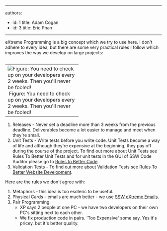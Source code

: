 

---
authors:
  - id: 1
    title: Adam Cogan
  - id: 3
    title: Eric Phan
---




<span class='intro'> eXtreme Programming is a big concept which we try to use here. I don't adhere to every idea, but there are some very practical rules I follow which improves the way we develop on large projects&#58; 
 </span>


  <table align="right">
    <tbody>
        <tr>
            <td width="220"><img class="ms-rteCustom-ImageArea" border="0" alt="Figure&#58; You need to check up on your developers every 2 weeks. Then you'll never be fooled!" src="/Management/RulesToSuccessfulProjects/PublishingImages/Anthrax.gif" />&#160;<font class="ms-rteCustom-FigureNormal">Figure&#58; You need to check up on your developers every 2 weeks. Then you'll never be fooled! </font></td>
        </tr>
    </tbody>
</table>
<ol>
    <li>Releases - Never set a deadline more than 3 weeks from the previous deadline. Deliverables become a lot easier to manage and meet when they're small. </li>
    <li>Unit Tests - Write tests before you write code. Unit Tests become a way of life and although they're expensive at the beginning, they pay off during the course of the project. To find out more about Unit Tests see Rules To Better Unit Tests and for unit tests in the GUI of SSW Code Auditor please go to <a href="http&#58;//www.ssw.com.au/ssw/Standards/Rules/RulesToBetterRegularExpressions.aspx#testregex">Rules to Better Code</a>. </li>
    <li>Validation Tests - To find out more about Validation Tests see <a href="http&#58;//www.ssw.com.au/ssw/Standards/Rules/RulesToBetterWebsitesDevelopment.aspx#ValidateSetup">Rules To Better Website Development</a>. </li>
</ol>
<p>Here are the rules we don't agree with&#58;</p>
<ol>
    <li>Metaphors - this idea is too&#160;esoteric to be useful. </li>
    <li>Physical Cards - emails are much better - we use <a href="http&#58;//www.ssw.com.au/ssw/ExtremeEmails/Default.aspx">SSW eXtreme Emails</a>. </li>
    <li>Pair Programming&#58;
    <ul>
        <li>XP says 2 people at one PC - we have two developers on their own PC's sitting next to each other. </li>
        <li>We fix production code in pairs. 'Too Expensive' some say. Yes it's pricey, but it's better quality. </li>
    </ul>
    </li>
</ol>



